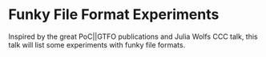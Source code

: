 # Funky File Format Experiments

Inspired by the great PoC||GTFO publications and Julia Wolfs CCC talk, this talk will list some experiments with funky file formats.
